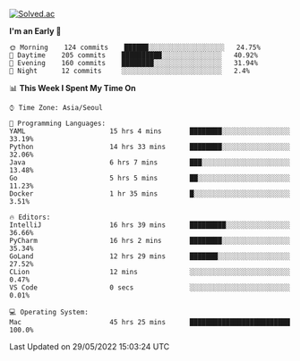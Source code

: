 [![Solved.ac](http://mazassumnida.wtf/api/v2/generate_badge?boj=kuckjwi)](https://solved.ac/kuckjwi)
<!--START_SECTION:waka-->
**I'm an Early 🐤** 

```text
🌞 Morning    124 commits    ██████░░░░░░░░░░░░░░░░░░░   24.75% 
🌆 Daytime    205 commits    ██████████░░░░░░░░░░░░░░░   40.92% 
🌃 Evening    160 commits    ████████░░░░░░░░░░░░░░░░░   31.94% 
🌙 Night      12 commits     ░░░░░░░░░░░░░░░░░░░░░░░░░   2.4%

```


📊 **This Week I Spent My Time On** 

```text
⌚︎ Time Zone: Asia/Seoul

💬 Programming Languages: 
YAML                     15 hrs 4 mins       ████████░░░░░░░░░░░░░░░░░   33.19% 
Python                   14 hrs 33 mins      ████████░░░░░░░░░░░░░░░░░   32.06% 
Java                     6 hrs 7 mins        ███░░░░░░░░░░░░░░░░░░░░░░   13.48% 
Go                       5 hrs 5 mins        ██░░░░░░░░░░░░░░░░░░░░░░░   11.23% 
Docker                   1 hr 35 mins        █░░░░░░░░░░░░░░░░░░░░░░░░   3.51%

🔥 Editors: 
IntelliJ                 16 hrs 39 mins      █████████░░░░░░░░░░░░░░░░   36.66% 
PyCharm                  16 hrs 2 mins       ████████░░░░░░░░░░░░░░░░░   35.34% 
GoLand                   12 hrs 29 mins      ███████░░░░░░░░░░░░░░░░░░   27.52% 
CLion                    12 mins             ░░░░░░░░░░░░░░░░░░░░░░░░░   0.47% 
VS Code                  0 secs              ░░░░░░░░░░░░░░░░░░░░░░░░░   0.01%

💻 Operating System: 
Mac                      45 hrs 25 mins      █████████████████████████   100.0%

```


 Last Updated on 29/05/2022 15:03:24 UTC
<!--END_SECTION:waka-->
